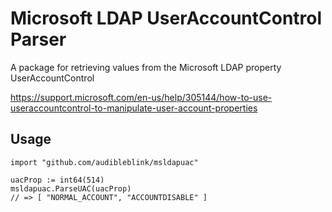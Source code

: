 # Microsoft LDAP UserAccountControl Parser

A package for retrieving values from the Microsoft LDAP property UserAccountControl

https://support.microsoft.com/en-us/help/305144/how-to-use-useraccountcontrol-to-manipulate-user-account-properties

## Usage

```golang
import "github.com/audibleblink/msldapuac"

uacProp := int64(514)
msldapuac.ParseUAC(uacProp)
// => [ "NORMAL_ACCOUNT", "ACCOUNTDISABLE" ]
```
